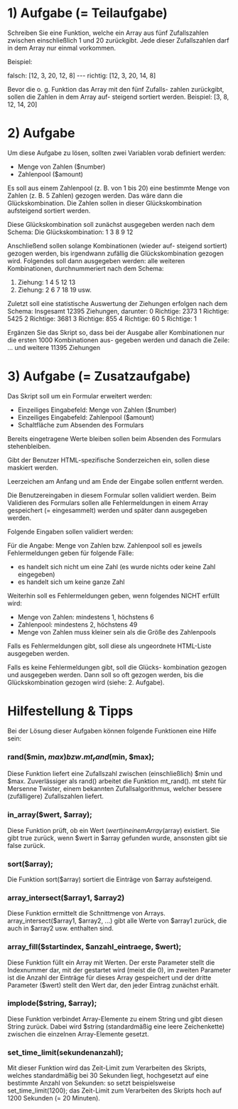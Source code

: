 # 1) Aufgabe (= Teilaufgabe)

Schreiben Sie eine Funktion, welche ein Array aus fünf
Zufallszahlen zwischen einschließlich 1 und 20 zurückgibt.
Jede dieser Zufallszahlen darf in dem Array nur einmal
vorkommen.

Beispiel:

falsch: [12, 3, 20, 12, 8] --- richtig: [12, 3, 20, 14, 8]

Bevor die o. g. Funktion das Array mit den fünf Zufalls-
zahlen zurückgibt, sollen die Zahlen in dem Array auf-
steigend sortiert werden.
Beispiel: [3, 8, 12, 14, 20]

# 2) Aufgabe

Um diese Aufgabe zu lösen, sollten zwei Variablen vorab
definiert werden:
- Menge von Zahlen ($number)
- Zahlenpool ($amount)

Es soll aus einem Zahlenpool (z. B. von 1 bis 20) eine 
bestimmte Menge von Zahlen (z. B. 5 Zahlen) gezogen werden. 
Das wäre dann die Glückskombination.
Die Zahlen sollen in dieser Glückskombination aufsteigend 
sortiert werden.

Diese Glückskombination soll zunächst ausgegeben werden 
nach dem Schema:
Die Glückskombination: 1 3 8 9 12

Anschließend sollen solange Kombinationen (wieder auf-
steigend sortiert) gezogen werden, bis irgendwann 
zufällig die Glückskombination gezogen wird.
Folgendes soll dann ausgegeben werden: alle weiteren 
Kombinationen, durchnummeriert nach dem Schema:
1. Ziehung: 1 4 5 12 13
2. Ziehung: 2 6 7 18 19
usw.

Zuletzt soll eine statistische Auswertung der Ziehungen
erfolgen nach dem Schema:
Insgesamt 12395 Ziehungen, darunter:
0 Richtige: 2373
1 Richtige: 5425
2 Richtige: 3681
3 Richtige: 855
4 Richtige: 60
5 Richtige: 1

Ergänzen Sie das Skript so, dass bei der Ausgabe aller 
Kombinationen nur die ersten 1000 Kombinationen aus-
gegeben werden und danach die Zeile: 
... und weitere 11395 Ziehungen 

# 3) Aufgabe (= Zusatzaufgabe)

Das Skript soll um ein Formular erweitert werden:
- Einzeiliges Eingabefeld: Menge von Zahlen ($number)
- Einzeiliges Eingabefeld: Zahlenpool ($amount)
- Schaltfläche zum Absenden des Formulars

Bereits eingetragene Werte bleiben sollen beim 
Absenden des Formulars stehenbleiben.

Gibt der Benutzer HTML-spezifische Sonderzeichen ein,
sollen diese maskiert werden.

Leerzeichen am Anfang und am Ende der Eingabe sollen
entfernt werden.

Die Benutzereingaben in diesem Formular sollen validiert 
werden. Beim Validieren des Formulars sollen alle 
Fehlermeldungen in einem Array gespeichert (= eingesammelt) 
werden und später dann ausgegeben werden.

Folgende Eingaben sollen validiert werden:

Für die Angabe: Menge von Zahlen bzw. Zahlenpool soll es 
jeweils Fehlermeldungen geben für folgende Fälle:
- es handelt sich nicht um eine Zahl 
 (es wurde nichts oder keine Zahl eingegeben)
- es handelt sich um keine ganze Zahl

Weiterhin soll es Fehlermeldungen geben, wenn folgendes 
NICHT erfüllt wird:
- Menge von Zahlen: mindestens 1, höchstens 6
- Zahlenpool: mindestens 2, höchstens 49
- Menge von Zahlen muss kleiner sein als die Größe des 
  Zahlenpools

Falls es Fehlermeldungen gibt, soll diese als ungeordnete
HTML-Liste ausgegeben werden.

Falls es keine Fehlermeldungen gibt, soll die Glücks-
kombination gezogen und ausgegeben werden. Dann soll
so oft gezogen werden, bis die Glückskombination
gezogen wird (siehe: 2. Aufgabe).

# Hilfestellung & Tipps

Bei der Lösung dieser Aufgaben können folgende Funktionen 
eine Hilfe sein:

### rand($min, $max) bzw. mt_rand($min, $max);
Diese Funktion liefert eine Zufallszahl zwischen 
(einschließlich) $min und $max.
Zuverlässiger als rand() arbeitet die Funktion mt_rand(). 
mt steht für Mersenne Twister, einem bekannten 
Zufallsalgorithmus, welcher bessere (zufälligere) 
Zufallszahlen liefert.

### in_array($wert, $array);
Diese Funktion prüft, ob ein Wert ($wert) in einem Array 
($array) existiert. 
Sie gibt true zurück, wenn $wert in $array gefunden wurde, 
ansonsten gibt sie false zurück.

### sort($array);
Die Funktion sort($array) sortiert die Einträge von $array 
aufsteigend.

### array_intersect($array1, $array2)
Diese Funktion ermittelt die Schnittmenge von Arrays.
array_intersect($array1, $array2, ...) gibt alle Werte von 
$array1 zurück, die auch in $array2 usw. enthalten sind.

### array_fill($startindex, $anzahl_eintraege, $wert);
Diese Funktion füllt ein Array mit Werten. Der erste 
Parameter stellt die Indexnummer dar, mit der gestartet 
wird (meist die 0), im zweiten Parameter ist die Anzahl der 
Einträge für dieses Array gespeichert und der dritte 
Parameter ($wert) stellt den Wert dar, den jeder Eintrag 
zunächst erhält.

### implode($string, $array);
Diese Funktion verbindet Array-Elemente zu einem String und 
gibt diesen String zurück. Dabei wird $string (standardmäßig 
eine leere Zeichenkette) zwischen die einzelnen Array-Elemente 
gesetzt.

### set_time_limit(sekundenanzahl);
Mit dieser Funktion wird das Zeit-Limit zum Verarbeiten des 
Skripts, welches standardmäßig bei 30 Sekunden liegt, 
hochgesetzt auf eine bestimmte Anzahl von Sekunden: 
so setzt beispielsweise set_time_limit(1200); das Zeit-Limit 
zum Verarbeiten des Skripts hoch auf 1200 Sekunden 
(= 20 Minuten).